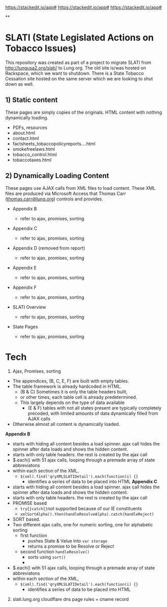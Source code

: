 https://stackedit.io/app#
https://stackedit.io/app#
https://stackedit.io/app#



**

# SLATI (State Legislated Actions on Tobacco Issues)
This repository was created as part of a project to migrate SLATI from http://lungusa2.org/slati/ to Lung.org. The old site is/was hosted on Rackspace, which we want to shutdown. There is a State Tobacco Cessation site hosted on the same server which we are looking to shut down as well.

## 1) Static content
 These pages are simply copies of the originals. HTML content with nothing dynamically loading.
 - PDFs, resources
 - about.html
 - contact.html
 - factsheets_tobaccopolicyreports....html
 - smokefreelaws.html
 - tobacco_control.html
 - tobaccotaxes.html

## 2) Dynamically Loading Content

These pages use AJAX calls from XML files to load content. These XML files are produced via Microsoft Access that Thomas Carr (thomas.carr@lung.org) controls and provides.

 - Appendix B
	 - refer to ajax, promises, sorting
 - Appendix C
 	 - refer to ajax, promises, sorting

 - Appendix D (removed from report)
 	 - refer to ajax, promises, sorting

 - Appendix E
	 - refer to ajax, promises, sorting
 - Appendix F
  	 - refer to ajax, promises, sorting

 - SLATI Overview
  	 - refer to ajax, promises, sorting
 - State Pages
  	 - refer to ajax, promises, sorting



# Tech
1) Ajax, Promises, sorting

 - The appendices, (B, C, E, F) are built with empty tables.
 - The table framework is already hardcoded in HTML.
	 - (B & C) Sometimes it is only the table headers built,
	 - or other times, each table cell is already predetermined.
	 - This largely depends on the type of data available
		 - (E & F) tables with not all states present are typically completely precoded, with limited amounts of data dynamically filled from AJAX calls
 - Otherwise almost all content is dynamically loaded.

**Appendix B**
- starts with hiding all content besides a load spinner. ajax call hides the spinner after data loads and shows the hidden content.
- starts with only table headers. the rest is created by the ajax call
- $.each() with 51 ajax calls, looping through a premade array of state abbreviatons
- within each section of the XML,
	- `$(xml).find('qryXMLSLATIDetail').each(function(i) {}`
		- identifies a series of data to be placed into HTML
**Appendix C**
- starts with hiding all content besides a load spinner. ajax call hides the spinner after data loads and shows the hidden content.
- starts with only table headers. the rest is created by the ajax call
- PROMISE based
	- `try{}catch{}`not supported because of our IE constituents
	- `xmlSortAlpha().then(handleResolveAlpha).catch(handleReject)`
- SORT based.
- Two different ajax calls, one for numeric sorting, one for alphabetic sorting
	- first function
		- pushes State & Value into `var storage`
		- returns a promise to be Resolve or Reject
	- second function `handleResolve()`
		- sorts using `sort()`
		-
- $.each() with 51 ajax calls, looping through a premade array of state abbreviatons
- within each section of the XML,
	- `$(xml).find('qryXMLSLATIDetail').each(function(i) {}`
		- identifies a series of data to be placed into HTML


2) slati.lung.org
cloudflare dns
page rules + cname record
